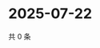 # 2025-07-22

共 0 条

<!-- BEGIN ZHIHUQUESTIONS -->
<!-- 最后更新时间 Tue Jul 22 2025 16:18:01 GMT+0800 (China Standard Time) -->

<!-- END ZHIHUQUESTIONS -->
